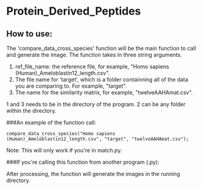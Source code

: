 # Protein_Derived_Peptides

## How to use:
The 'compare_data_cross_species' function will be the main function to call and generate the image.
The function takes in three string arguments.
1. ref_file_name: the reference file, for example, "Homo sapiens (Human)_Ameloblastin12_length.csv".
2. The file name for 'target', which is a folder containning all of the data you are comparing to. For example, "target".
3. The name for the similarity matrix, for example, "twelveAAHAmat.csv".

1 and 3 needs to be in the directory of the program. 2 can be any folder within the directory.

###An example of the function call:
```
compare_data_cross_species("Homo sapiens (Human)_Ameloblastin12_length.csv", "target", "twelveAAHAmat.csv");
```
Note: This will only work if you're in match.py.

###If you're calling this function from another program (.py):

After processing, the function will generate the images in the running directory.
